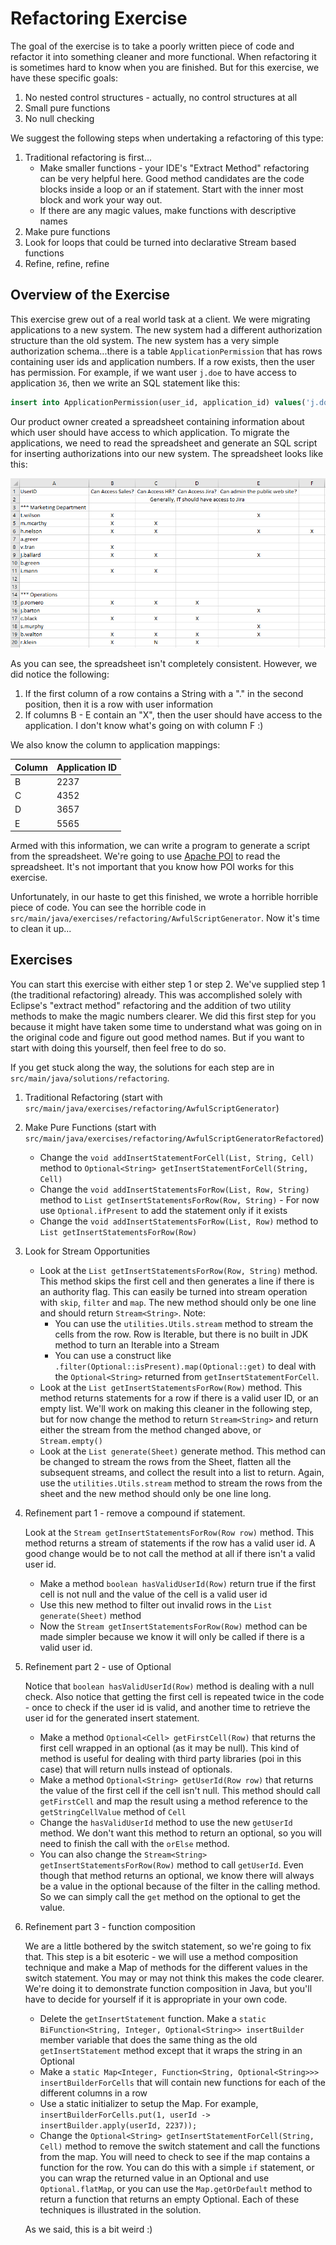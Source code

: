 # Refactoring Exercise

The goal of the exercise is to take a poorly written piece of code and refactor it into something cleaner and more functional.  When refactoring it is sometimes hard to know when you are finished.  But for this exercise, we have these specific goals:

1. No nested control structures - actually, no control structures at all
2. Small pure functions
3. No null checking

We suggest the following steps when undertaking a refactoring of this type:

1. Traditional refactoring is first...
   - Make smaller functions - your IDE's "Extract Method" refactoring can be very helpful here.  Good method candidates are the code blocks inside a loop or an if statement.  Start with the inner most block and work your way out.
   - If there are any magic values, make functions with descriptive names
2. Make pure functions
3. Look for loops that could be turned into declarative Stream based functions
4. Refine, refine, refine

## Overview of the Exercise

This exercise grew out of a real world task at a client.  We were migrating applications to a new system.  The new system had a different authorization structure than the old system.  The new system has a very simple authorization schema...there is a table `ApplicationPermission` that has rows containing user ids and application numbers.  If a row exists, then the user has permission.  For example, if we want user `j.doe` to have access to application `36`, then we write an SQL statement like this:

```sql
insert into ApplicationPermission(user_id, application_id) values('j.doe', 36)
``` 

Our product owner created a spreadsheet containing information about which user should have access to which application. To migrate the applications, we need to read the spreadsheet and generate an SQL script for inserting authorizations into our new system. The spreadsheet looks like this:

![user spreadsheet](images/UserSpreadsheet.png)

As you can see, the spreadsheet isn't completely consistent.  However, we did notice the following:

1. If the first column of a row contains a String with a "." in the second position, then it is a row with user information
2. If columns B - E contain an "X", then the user should have access to the application. I don't know what's going on with column F :)

We also know the column to application mappings:

| Column | Application ID|
|--------|---------------|
| B | 2237 |
| C | 4352 |
| D | 3657 |
| E | 5565 |

Armed with this information, we can write a program to generate a script from the spreadsheet.  We're going to use [Apache POI](http://poi.apache.org/) to read the spreadsheet.  It's not important that you know how POI works for this exercise.

Unfortunately, in our haste to get this finished, we wrote a horrible horrible piece of code.  You can see the horrible code in `src/main/java/exercises/refactoring/AwfulScriptGenerator`. Now it's time to clean it up...
 
## Exercises

You can start this exercise with either step 1 or step 2.  We've supplied step 1 (the traditional refactoring) already.  This was accomplished solely with Eclipse's "extract method" refactoring and the addition of two utility methods to make the magic numbers clearer. We did this first step for you because it might have taken some time to understand what was going on in the original code and figure out good method names.  But if you want to start with doing this yourself, then feel free to do so.

If you get stuck along the way, the solutions for each step are in `src/main/java/solutions/refactoring`.

1. Traditional Refactoring (start with `src/main/java/exercises/refactoring/AwfulScriptGenerator`)

2. Make Pure Functions (start with `src/main/java/exercises/refactoring/AwfulScriptGeneratorRefactored`)

   - Change the `void addInsertStatementForCell(List, String, Cell)` method to `Optional<String> getInsertStatementForCell(String, Cell)`
   - Change the `void addInsertStatementsForRow(List, Row, String)` method to `List getInsertStatementsForRow(Row, String)` - For now use `Optional.ifPresent` to add the statement only if it exists
   - Change the `void addInsertStatementsForRow(List, Row)` method to `List getInsertStatementsForRow(Row)`

3. Look for Stream Opportunities

   - Look at the `List getInsertStatementsForRow(Row, String)` method. This method skips the first cell and then generates a line if there is an authority flag.  This can easily be turned into stream operation with `skip`, `filter` and `map`.  The new method should only be one line and should return `Stream<String>`. Note: 
      - You can use the `utilities.Utils.stream` method to stream the cells from the row.  Row is Iterable, but there is no built in JDK method to turn an Iterable into a Stream
      - You can use a construct like `.filter(Optional::isPresent).map(Optional::get)` to deal with the `Optional<String>` returned from `getInsertStatementForCell`.
   - Look at the `List getInsertStatementsForRow(Row)` method.  This method returns statements for a row if there is a valid user ID, or an empty list.  We'll work on making this cleaner in the following step, but for now change the method to return `Stream<String>` and return either the stream from the method changed above, or `Stream.empty()`
   - Look at the `List generate(Sheet)` generate method.  This method can be changed to stream the rows from the Sheet, flatten all the subsequent streams, and collect the result into a list to return.  Again, use the `utilities.Utils.stream` method to stream the rows from the sheet and the new method should only be one line long.

4. Refinement part 1 - remove a compound if statement.

   Look at the `Stream getInsertStatementsForRow(Row row)` method.  This method returns a stream of statements if the row has a valid user id.  A good change would be to not call the method at all if there isn't a valid user id.

   - Make a method `boolean hasValidUserId(Row)` return true if the first cell is not null and the value of the cell is a valid user id
   - Use this new method to filter out invalid rows in the `List generate(Sheet)` method
   - Now the `Stream getInsertStatementsForRow(Row)` method can be made simpler because we know it will only be called if there is a valid user id.

5. Refinement part 2 - use of Optional

   Notice that `boolean hasValidUserId(Row)` method is dealing with a null check.  Also notice that getting the first cell is repeated twice in the code - once to check if the user id is valid, and another time to retrieve the user id for the generated insert statement.
   
   - Make a method `Optional<Cell> getFirstCell(Row)` that returns the first cell wrapped in an optional (as it may be null).  This kind of method is useful for dealing with third party libraries (poi in this case) that will return nulls instead of optionals.
   - Make a method `Optional<String> getUserId(Row row)` that returns the value of the first cell if the cell isn't null.  This method should call `getFirstCell` and map the result using a method reference to the `getStringCellValue` method of `Cell`
   - Change the `hasValidUserId` method to use the new `getUserId` method.  We don't want this method to return an optional, so you will need to finish the call with the `orElse` method. 
   - You can also change the `Stream<String> getInsertStatementsForRow(Row)` method to call `getUserId`.  Even though that method returns an optional, we know there will always be a value in the optional because of the filter in the calling method.  So we can simply call the `get` method on the optional to get the value.

6. Refinement part 3 - function composition

   We are a little bothered by the switch statement, so we're going to fix that.  This step is a bit esoteric - we will use a method composition technique and make a Map of methods for the different values in the switch statement. You may or may not think this makes the code clearer.  We're doing it to demonstrate function composition in Java, but you'll have to decide for yourself if it is appropriate in your own code.
   - Delete the `getInsertStatement` function.  Make a `static BiFunction<String, Integer, Optional<String>> insertBuilder` member variable that does the same thing as the old `getInsertStatement` method except that it wraps the string in an Optional
   - Make a `static Map<Integer, Function<String, Optional<String>>> insertBuilderForCells` that will contain new functions for each of the different columns in a row
   - Use a static initializer to setup the Map.  For example, `insertBuilderForCells.put(1, userId -> insertBuilder.apply(userId, 2237));`
   - Change the `Optional<String> getInsertStatementForCell(String, Cell)` method to remove the switch statement and call the functions from the map.  You will need to check to see if the map contains a function for the row.  You can do this with a simple `if` statement, or you can wrap the returned value in an Optional and use `Optional.flatMap`, or you can use the `Map.getOrDefault` method to return a function that returns an empty Optional.  Each of these techniques is illustrated in the solution.
   
   As we said, this is a bit weird :)